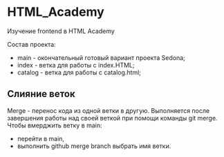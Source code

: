 # HTML_Academy

Изучение frontend в HTML Academy

Состав проекта:

- main - окончательный готовый вариант проекта Sedona;
- index - ветка для работы с index.HTML;
- catalog - ветка для работы с catalog.html;

## Слияние веток

Merge - перенос кода из одной ветки в другую.
Выполняется после завершения работы над своей веткой при помощи команды git merge.
Чтобы вмерджить ветку в main:

- перейти в main,
- выполнить github merge branch выбрать имя ветки.
